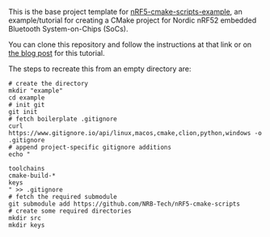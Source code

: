 This is the base project template for [nRF5-cmake-scripts-example](https://github.com/NRB-Tech/nRF5-cmake-scripts-example), an example/tutorial for creating a CMake project for Nordic nRF52 embedded Bluetooth System-on-Chips (SoCs).

You can clone this repository and follow the instructions at that link or on [the blog post](https://www.nrbtech.io/blog/2020/1/4/using-cmake-for-nordic-nrf52-projects) for this tutorial.

The steps to recreate this from an empty directory are:

```shell
# create the directory
mkdir "example"
cd example
# init git
git init
# fetch boilerplate .gitignore
curl https://www.gitignore.io/api/linux,macos,cmake,clion,python,windows -o .gitignore
# append project-specific gitignore additions
echo "

toolchains
cmake-build-*
keys
" >> .gitignore
# fetch the required submodule
git submodule add https://github.com/NRB-Tech/nRF5-cmake-scripts
# create some required directories
mkdir src
mkdir keys
```
